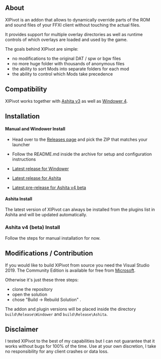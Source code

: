 ## About

XIPivot is an addon that allows to dynamically override parts of the ROM and sound
files of your FFXI client without touching the actual files.

It provides support for multiple overlay directories as well as runtime controls
of which overlays are loaded and used by the game.

The goals behind XIPivot are simple:

- no modifications to the original DAT / spw or bgw files
- no more huge folder with thousands of anonymous files
- the ability to sort Mods into separate folders for each mod
- the ability to control which Mods take precedence

## Compatibility

XIPivot works together with [Ashita v3](https://www.ashitaxi.com) as well as [Windower 4](http://www.windower.net).

## Installation

#### Manual and Windower Install

- Head over to the [Releases page](https://github.com/Shirk/XIPivot/releases) and pick the ZIP that matches your launcher
- Follow the README.md inside the archive  for setup and configuration instructions

- [Latest release for Windower](https://github.com/Shirk/XIPivot/releases/tag/v0.4.6)
- [Latest release for Ashita](https://github.com/Shirk/XIPivot/releases/tag/v0.4.5)
- [Latest pre-release for Ashita v4 beta](https://github.com/Shirk/XIPivot/releases/tag/v4.0.902)

#### Ashita Install

The latest version of XIPivot can always be installed from the plugins list in Ashita and will be updated automatically.

### Ashita v4 (beta) Install

Follow the steps for manual installation for now.

## Modifications / Contribution

If you would like to build XIPivot from source you need the Visual Studio 2019.
The Community Edition is available for free from [Microsoft](https://visualstudio.microsoft.com/vs/community/).

Otherwise it's just these three steps:

- clone the repository
- open the solution
- chose "Build -> Rebuild Solution" .

The addon and plugin versions will be placed inside the directory `build\Release\Windower` and `build\Release\Ashita`.

## Disclaimer

I tested XIPivot to the best of my capabilities but I can not guarantee that it works without bugs for 100% of the time.
Use at your own discretion, I take no responsibility for any client crashes or data loss.
